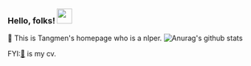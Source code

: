 <!--### Hi there 👋-->
### Hello, folks! <img src="https://raw.githubusercontent.com/MartinHeinz/MartinHeinz/master/wave.gif" width="30px">
👷 This is Tangmen's homepage who is a nlper.
![Anurag's github stats](https://github-readme-stats.vercel.app/api?username=tangmen&show_icons=true&theme=radical)

FYI:[📃]()  is my cv.

<!--
**RobertMarton/RobertMarton** is a ✨ _special_ ✨ repository because its `README.md` (this file) appears on your GitHub profile.

Here are some ideas to get you started:

- 🔭 I’m currently working on ...
- 🌱 I’m currently learning ...
- 👯 I’m looking to collaborate on ...
- 🤔 I’m looking for help with ...
- 💬 Ask me about ...
- 📫 How to reach me: ...
- 😄 Pronouns: ...
- ⚡ Fun fact: ...
-->
